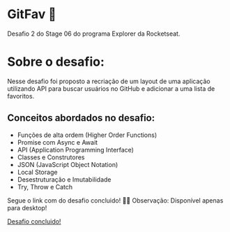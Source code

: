 # GitFav 🌟

Desafio 2 do Stage 06 do programa Explorer da Rocketseat.

# Sobre o desafio:

Nesse desafio foi proposto a recriação de um layout de uma aplicação utilizando API para buscar usuários no GitHub e adicionar a uma lista de favoritos.

## Conceitos abordados no desafio:

- Funções de alta ordem (Higher Order Functions)
- Promise com Async e Await
- API (Application Programming Interface)
- Classes e Construtores
- JSON (JavaScript Object Notation)
- Local Storage
- Desestruturação e Imutabilidade
- Try, Throw e Catch

Segue o link com do desafio concluido! 🚀💜
Observação: Disponível apenas para desktop!

<a href="https://gabrieldiasz.github.io/gitfav/">Desafio concluido!</a>
